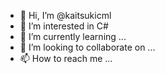 - 👋 Hi, I’m @kaitsukicml
- 👀 I’m interested in C#
- 🌱 I’m currently learning ...
- 💞️ I’m looking to collaborate on ...
- 📫 How to reach me ...

<!---
kaitsukicml/kaitsukicml is a ✨ special ✨ repository because its `README.md` (this file) appears on your GitHub profile.
You can click the Preview link to take a look at your changes.
--->
